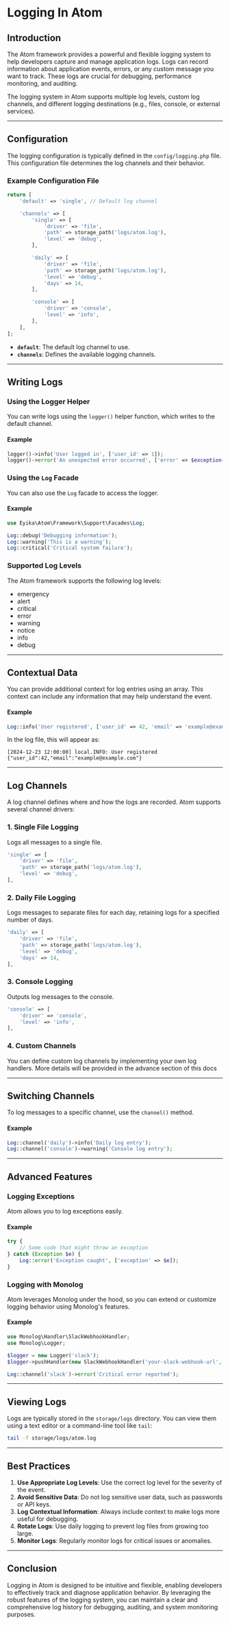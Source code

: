 # Logging In Atom

## Introduction

The Atom framework provides a powerful and flexible logging system to help developers capture and manage application logs. Logs can record information about application events, errors, or any custom message you want to track. These logs are crucial for debugging, performance monitoring, and auditing.

The logging system in Atom supports multiple log levels, custom log channels, and different logging destinations (e.g., files, console, or external services).

---

## Configuration

The logging configuration is typically defined in the `config/logging.php` file. This configuration file determines the log channels and their behavior.

### Example Configuration File
```php
return [
    'default' => 'single', // Default log channel

    'channels' => [
        'single' => [
            'driver' => 'file',
            'path' => storage_path('logs/atom.log'),
            'level' => 'debug',
        ],

        'daily' => [
            'driver' => 'file',
            'path' => storage_path('logs/atom.log'),
            'level' => 'debug',
            'days' => 14,
        ],

        'console' => [
            'driver' => 'console',
            'level' => 'info',
        ],
    ],
];
```

- **`default`**: The default log channel to use.
- **`channels`**: Defines the available logging channels.

---

## Writing Logs

### Using the Logger Helper
You can write logs using the `logger()` helper function, which writes to the default channel.

#### Example
```php
logger()->info('User logged in', ['user_id' => 1]);
logger()->error('An unexpected error occurred', ['error' => $exception->getMessage()]);
```

### Using the `Log` Facade
You can also use the `Log` facade to access the logger.

#### Example
```php
use Eyika\Atom\Framework\Support\Facades\Log;

Log::debug('Debugging information');
Log::warning('This is a warning');
Log::critical('Critical system failure');
```

### Supported Log Levels
The Atom framework supports the following log levels:
- emergency
- alert
- critical
- error
- warning
- notice
- info
- debug

---

## Contextual Data

You can provide additional context for log entries using an array. This context can include any information that may help understand the event.

#### Example
```php
Log::info('User registered', ['user_id' => 42, 'email' => 'example@example.com']);
```

In the log file, this will appear as:
```text
[2024-12-23 12:00:00] local.INFO: User registered {"user_id":42,"email":"example@example.com"}
```

---

## Log Channels

A log channel defines where and how the logs are recorded. Atom supports several channel drivers:

### 1. Single File Logging
Logs all messages to a single file.

```php
'single' => [
    'driver' => 'file',
    'path' => storage_path('logs/atom.log'),
    'level' => 'debug',
],
```

### 2. Daily File Logging
Logs messages to separate files for each day, retaining logs for a specified number of days.

```php
'daily' => [
    'driver' => 'file',
    'path' => storage_path('logs/atom.log'),
    'level' => 'debug',
    'days' => 14,
],
```

### 3. Console Logging
Outputs log messages to the console.

```php
'console' => [
    'driver' => 'console',
    'level' => 'info',
],
```

### 4. Custom Channels
You can define custom log channels by implementing your own log handlers. More details will be provided in the advance section of this docs

---

## Switching Channels

To log messages to a specific channel, use the `channel()` method.

#### Example
```php
Log::channel('daily')->info('Daily log entry');
Log::channel('console')->warning('Console log entry');
```

---

## Advanced Features

### Logging Exceptions
Atom allows you to log exceptions easily.

#### Example
```php
try {
    // Some code that might throw an exception
} catch (Exception $e) {
    Log::error('Exception caught', ['exception' => $e]);
}
```

### Logging with Monolog
Atom leverages Monolog under the hood, so you can extend or customize logging behavior using Monolog's features.

#### Example
```php
use Monolog\Handler\SlackWebhookHandler;
use Monolog\Logger;

$logger = new Logger('slack');
$logger->pushHandler(new SlackWebhookHandler('your-slack-webhook-url', Logger::ERROR));

Log::channel('slack')->error('Critical error reported');
```

---

## Viewing Logs

Logs are typically stored in the `storage/logs` directory. You can view them using a text editor or a command-line tool like `tail`:

```bash
tail -f storage/logs/atom.log
```

---

## Best Practices

1. **Use Appropriate Log Levels**: Use the correct log level for the severity of the event.
2. **Avoid Sensitive Data**: Do not log sensitive user data, such as passwords or API keys.
3. **Log Contextual Information**: Always include context to make logs more useful for debugging.
4. **Rotate Logs**: Use daily logging to prevent log files from growing too large.
5. **Monitor Logs**: Regularly monitor logs for critical issues or anomalies.

---

## Conclusion

Logging in Atom is designed to be intuitive and flexible, enabling developers to effectively track and diagnose application behavior. By leveraging the robust features of the logging system, you can maintain a clear and comprehensive log history for debugging, auditing, and system monitoring purposes.
